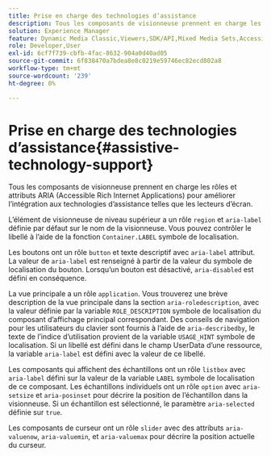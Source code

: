 ```yaml
---
title: Prise en charge des technologies d’assistance
description: Tous les composants de visionneuse prennent en charge les rôles et attributs ARIA (Accessible Rich Internet Applications) pour améliorer l’intégration aux technologies d’assistance telles que les lecteurs d’écran.
solution: Experience Manager
feature: Dynamic Media Classic,Viewers,SDK/API,Mixed Media Sets,Accessibility
role: Developer,User
exl-id: 6cf7f739-cbfb-4fac-8632-904a0d40ad05
source-git-commit: 6f838470a7bdea8e8c0219e59746ec82ecd802a8
workflow-type: tm+mt
source-wordcount: '239'
ht-degree: 0%

---
```


# Prise en charge des technologies d’assistance{#assistive-technology-support}

Tous les composants de visionneuse prennent en charge les rôles et attributs ARIA (Accessible Rich Internet Applications) pour améliorer l’intégration aux technologies d’assistance telles que les lecteurs d’écran.

L’élément de visionneuse de niveau supérieur a un rôle `region` et `aria-label` définie par défaut sur le nom de la visionneuse. Vous pouvez contrôler le libellé à l’aide de la fonction `Container.LABEL` symbole de localisation.

Les boutons ont un rôle `button` et texte descriptif avec `aria-label` attribut. La valeur de `aria-label` est renseigné à partir de la valeur du symbole de localisation du bouton. Lorsqu’un bouton est désactivé, `aria-disabled` est défini en conséquence.

La vue principale a un rôle `application`. Vous trouverez une brève description de la vue principale dans la section `aria-roledescription`, avec la valeur définie par la variable `ROLE_DESCRIPTION` symbole de localisation du composant d’affichage principal correspondant. Des conseils de navigation pour les utilisateurs du clavier sont fournis à l’aide de `aria-describedby`, le texte de l’indice d’utilisation provient de la variable `USAGE_HINT` symbole de localisation. Si un libellé est défini dans le champ UserData d’une ressource, la variable `aria-label` est défini avec la valeur de ce libellé.

Les composants qui affichent des échantillons ont un rôle `listbox` avec `aria-label` défini sur la valeur de la variable `LABEL` symbole de localisation de ce composant. Les échantillons individuels ont un rôle `option` avec `aria-setsize` et `aria-posinset` pour décrire la position de l’échantillon dans la visionneuse. Si un échantillon est sélectionné, le paramètre `aria-selected` définie sur `true`.

Les composants de curseur ont un rôle `slider` avec des attributs `aria-valuenow`, `aria-valuemin`, et `aria-valuemax` pour décrire la position actuelle du curseur.
